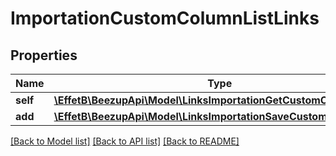 # ImportationCustomColumnListLinks

## Properties
Name | Type | Description | Notes
------------ | ------------- | ------------- | -------------
**self** | [**\EffetB\BeezupApi\Model\LinksImportationGetCustomColumnsLink**](LinksImportationGetCustomColumnsLink.md) |  | 
**add** | [**\EffetB\BeezupApi\Model\LinksImportationSaveCustomColumnLink**](LinksImportationSaveCustomColumnLink.md) |  | [optional] 

[[Back to Model list]](../README.md#documentation-for-models) [[Back to API list]](../README.md#documentation-for-api-endpoints) [[Back to README]](../README.md)


